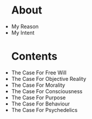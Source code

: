 <html>
  <h1 align="left">About</h1>
  <ul style="text-align:left;padding-left:.5">
    <li>My Reason</li>
    <li>My Intent</li>
  </ul>
 </html>

<html>
  <h1 align="left">Contents</h1>
  <ul style="text-align:left;padding-left:.5">
    <li>The Case For Free Will</li>
    <li>The Case For Objective Reality</li>
    <li>The Case For Morality</li>
    <li>The Case For Consciousness</li>
    <li>The Case For Purpose</li>
    <li>The Case For Behaviour</li>
    <li>The Case For Psychedelics</li>
  </ul>
 </html>

<html>
  <body>
    <script src="/__/firebase/7.6.1/firebase-app.js"></script>
    <script src="/__/firebase/7.6.1/firebase-analytics.js"></script>
    <script src="/__/firebase/init.js"></script>
  </body>
</html>



